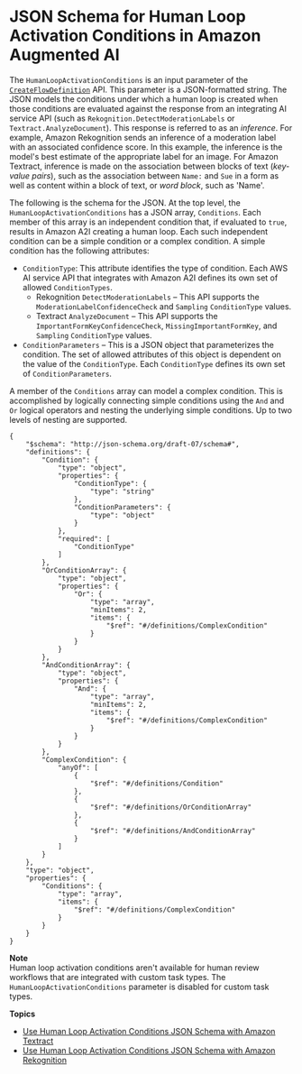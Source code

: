 # JSON Schema for Human Loop Activation Conditions in Amazon Augmented AI<a name="a2i-human-fallback-conditions-json-schema"></a>

The `HumanLoopActivationConditions` is an input parameter of the [ `CreateFlowDefinition`](https://docs.aws.amazon.com/sagemaker/latest/APIReference/API_CreateFlowDefinition.html) API\. This parameter is a JSON\-formatted string\. The JSON models the conditions under which a human loop is created when those conditions are evaluated against the response from an integrating AI service API \(such as `Rekognition.DetectModerationLabels` or `Textract.AnalyzeDocument`\)\. This response is referred to as an *inference*\. For example, Amazon Rekognition sends an inference of a moderation label with an associated confidence score\. In this example, the inference is the model's best estimate of the appropriate label for an image\. For Amazon Textract, inference is made on the association between blocks of text \(*key\-value pairs*\), such as the association between `Name:` and `Sue` in a form as well as content within a block of text, or *word block*, such as 'Name'\.

The following is the schema for the JSON\. At the top level, the `HumanLoopActivationConditions` has a JSON array, `Conditions`\. Each member of this array is an independent condition that, if evaluated to `true`, results in Amazon A2I creating a human loop\. Each such independent condition can be a simple condition or a complex condition\. A simple condition has the following attributes:
+ `ConditionType`: This attribute identifies the type of condition\. Each AWS AI service API that integrates with Amazon A2I defines its own set of allowed `ConditionTypes`\. 
  + Rekognition `DetectModerationLabels` – This API supports the `ModerationLabelConfidenceCheck` and `Sampling` `ConditionType` values\.
  + Textract `AnalyzeDocument` – This API supports the `ImportantFormKeyConfidenceCheck`, `MissingImportantFormKey`, and `Sampling` `ConditionType` values\.
+ `ConditionParameters` – This is a JSON object that parameterizes the condition\. The set of allowed attributes of this object is dependent on the value of the `ConditionType`\. Each `ConditionType` defines its own set of `ConditionParameters`\. 

A member of the `Conditions` array can model a complex condition\. This is accomplished by logically connecting simple conditions using the `And` and `Or` logical operators and nesting the underlying simple conditions\. Up to two levels of nesting are supported\. 

```
{
    "$schema": "http://json-schema.org/draft-07/schema#",
    "definitions": {
        "Condition": {
            "type": "object",
            "properties": {
                "ConditionType": {
                    "type": "string"
                },
                "ConditionParameters": {
                    "type": "object"
                }
            },
            "required": [
                "ConditionType"
            ]
        },
        "OrConditionArray": {
            "type": "object",
            "properties": {
                "Or": {
                    "type": "array",
                    "minItems": 2,
                    "items": {
                        "$ref": "#/definitions/ComplexCondition"
                    }
                }
            }
        },
        "AndConditionArray": {
            "type": "object",
            "properties": {
                "And": {
                    "type": "array",
                    "minItems": 2,
                    "items": {
                        "$ref": "#/definitions/ComplexCondition"
                    }
                }
            }
        },
        "ComplexCondition": {
            "anyOf": [
                {
                    "$ref": "#/definitions/Condition"
                },
                {
                    "$ref": "#/definitions/OrConditionArray"
                },
                {
                    "$ref": "#/definitions/AndConditionArray"
                }
            ]
        }
    },
    "type": "object",
    "properties": {
        "Conditions": {
            "type": "array",
            "items": {
                "$ref": "#/definitions/ComplexCondition"
            }
        }
    }
}
```

**Note**  
Human loop activation conditions aren't available for human review workflows that are integrated with custom task types\. The `HumanLoopActivationConditions` parameter is disabled for custom task types\. 

**Topics**
+ [Use Human Loop Activation Conditions JSON Schema with Amazon Textract](a2i-json-humantaskactivationconditions-textract-example.md)
+ [Use Human Loop Activation Conditions JSON Schema with Amazon Rekognition](a2i-json-humantaskactivationconditions-rekognition-example.md)
